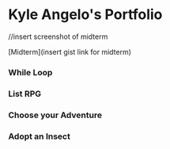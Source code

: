 # Kyle Angelo's Portfolio

//insert screenshot of midterm

[Midterm](insert gist link for midterm)

### While Loop

### List RPG

### Choose your Adventure

### Adopt an Insect
